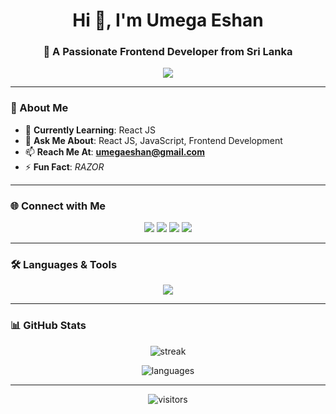 <!-- Profile Header -->
<h1 align="center">Hi 👋, I'm Umega Eshan</h1>
<h3 align="center">🚀 A Passionate Frontend Developer from Sri Lanka</h3>

<!-- Typing Animation -->
<p align="center">
  <img src="https://readme-typing-svg.herokuapp.com?size=22&color=00FF9F&center=true&vCenter=true&width=600&lines=🌱+Currently+learning+React+JS;💬+Ask+me+about+React+JS;⚡+Fun+fact:+RAZOR;💻+Loves+Coding+and+UI+Design" />
</p>

---

### 📌 About Me
- 🌱 **Currently Learning**: React JS  
- 💬 **Ask Me About**: React JS, JavaScript, Frontend Development  
- 📫 **Reach Me At**: **umegaeshan@gmail.com**  
- ⚡ **Fun Fact**: *RAZOR*

---

### 🌐 Connect with Me
<p align="center">
  <a href="https://www.linkedin.com/in/umega-eshan-6baa06356/" target="_blank"><img src="https://img.shields.io/badge/LinkedIn-%230077B5.svg?&style=for-the-badge&logo=linkedin&logoColor=white" /></a>
  <a href="https://www.facebook.com/umega.eshan" target="_blank"><img src="https://img.shields.io/badge/Facebook-%231877F2.svg?&style=for-the-badge&logo=facebook&logoColor=white" /></a>
  <a href="https://instagram.com/umega_eshan" target="_blank"><img src="https://img.shields.io/badge/Instagram-%23E4405F.svg?&style=for-the-badge&logo=instagram&logoColor=white" /></a>
  <a href="https://www.youtube.com/@umegaeshanprivet" target="_blank"><img src="https://img.shields.io/badge/YouTube-%23FF0000.svg?&style=for-the-badge&logo=youtube&logoColor=white" /></a>
</p>

---

### 🛠️ Languages & Tools
<p align="center">
   <img src="https://skillicons.dev/icons?i=html,css,javascript,react,python,php,git" />
</p>

---

### 📊 GitHub Stats
<p align="center">
  <img src="https://github-readme-streak-stats.herokuapp.com/?user=umegaeshan&theme=tokyonight" alt="streak" />
</p>
<p align="center">
  <img src="https://github-readme-stats.vercel.app/api/top-langs?username=umegaeshan&show_icons=true&locale=en&layout=compact&theme=tokyonight" alt="languages" />
</p>

---


<p align="center">
  <img src="https://visitor-badge.laobi.icu/badge?page_id=umegaeshan" alt="visitors" />
</p>
